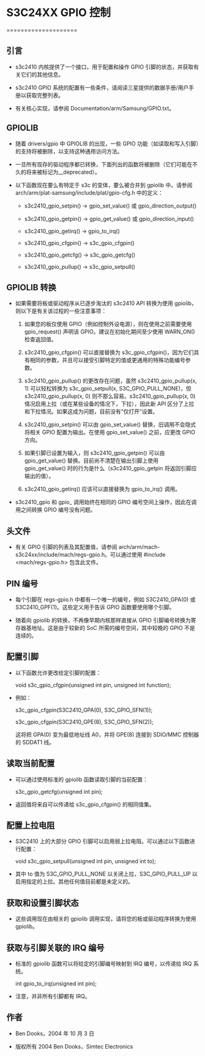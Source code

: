 # S3C24XX GPIO 控制

====================

## 引言

- s3c2410 内核提供了一个接口，用于配置和操作 GPIO 引脚的状态，并获取有关它们的其他信息。

- s3c2410 GPIO 系统的配置有一些条件，请阅读三星提供的数据手册/用户手册以获取完整列表。

- 有关核心实现，请参阅 Documentation/arm/Samsung/GPIO.txt。

## GPIOLIB

- 随着 drivers/gpio 中 GPIOLIB 的出现，一些 GPIO 功能（如读取和写入引脚）的支持将被删除，以支持这种通用访问方法。

- 一旦所有现存的驱动程序都已转换，下面列出的函数将被删除（它们可能在不久的将来被标记为__deprecated）。

- 以下函数现在要么有特定于 s3c 的变体，要么被合并到 gpiolib 中。请参阅 arch/arm/plat-samsung/include/plat/gpio-cfg.h 中的定义：

    - s3c2410_gpio_setpin() -> gpio_set_value() 或 gpio_direction_output()

    - s3c2410_gpio_getpin() -> gpio_get_value() 或 gpio_direction_input()

    - s3c2410_gpio_getirq() -> gpio_to_irq()

    - s3c2410_gpio_cfgpin() -> s3c_gpio_cfgpin()

    - s3c2410_gpio_getcfg() -> s3c_gpio_getcfg()

    - s3c2410_gpio_pullup() -> s3c_gpio_setpull()

## GPIOLIB 转换

- 如果需要将板或驱动程序从已逐步淘汰的 s3c2410 API 转换为使用 gpiolib，则以下是有关该过程的一些注意事项：

    1. 如果您的板仅使用 GPIO（例如控制外设电源），则在使用之前需要使用 gpio_request() 声明该 GPIO。建议在初始化期间至少使用 WARN_ON() 检查返回值。

    2. s3c2410_gpio_cfgpin() 可以直接替换为 s3c_gpio_cfgpin()，因为它们具有相同的参数，并且可以接受引脚特定的值或更通用的特殊功能编号参数。

    3. s3c2410_gpio_pullup() 的更改存在问题，虽然 s3c2410_gpio_pullup(x, 1) 可以轻松转换为 s3c_gpio_setpull(x, S3C_GPIO_PULL_NONE)，但 s3c2410_gpio_pullup(x, 0) 则不那么容易。s3c2410_gpio_pullup(x, 0) 情况启用上拉（或在某些设备的情况下，下拉），因此新 API 区分了上拉和下拉情况。如果这成为问题，目前没有“仅打开”设置。

    4. s3c2410_gpio_setpin() 可以由 gpio_set_value() 替换，旧调用不会隐式将相关 GPIO 配置为输出。在使用 gpio_set_value() 之前，应更改 GPIO 方向。

    5. 如果引脚已设置为输入，则 s3c2410_gpio_getpin() 可以由 gpio_get_value() 替换。目前尚不清楚在输出引脚上使用 gpio_get_value() 时的行为是什么（s3c2410_gpio_getpin 将返回引脚应输出的值）。

    6. s3c2410_gpio_getirq() 应该可以直接替换为 gpio_to_irq() 调用。

- s3c2410_gpio 和 gpio_ 调用始终在相同的 GPIO 编号空间上操作，因此在调用之间转换 GPIO 编号没有问题。

## 头文件

- 有关 GPIO 引脚的列表及其配置值，请参阅 arch/arm/mach-s3c24xx/include/mach/regs-gpio.h。可以通过使用 #include <mach/regs-gpio.h> 包含此文件。

## PIN 编号

- 每个引脚在 regs-gpio.h 中都有一个唯一的编号，例如 S3C2410_GPA(0) 或 S3C2410_GPF(1)。这些定义用于告诉 GPIO 函数要使用哪个引脚。

- 随着向 gpiolib 的转换，不再像早期内核那样直接从 GPIO 引脚编号转换为寄存器基地址。这是由于较新的 SoC 所需的编号空间，其中较晚的 GPIO 不是连续的。

## 配置引脚

- 以下函数允许更改给定引脚的配置：

    void s3c_gpio_cfgpin(unsigned int pin, unsigned int function);

- 例如：

    s3c_gpio_cfgpin(S3C2410_GPA(0), S3C_GPIO_SFN(1));

    s3c_gpio_cfgpin(S3C2410_GPE(8), S3C_GPIO_SFN(2));

    这将把 GPA(0) 变为最低地址线 A0，并将 GPE(8) 连接到 SDIO/MMC 控制器的 SDDAT1 线。

## 读取当前配置

- 可以通过使用标准的 gpiolib 函数读取引脚的当前配置：

    s3c_gpio_getcfg(unsigned int pin);

- 返回值将来自可以传递给 s3c_gpio_cfgpin() 的相同值集。

## 配置上拉电阻

- S3C2410 上的大部分 GPIO 引脚可以启用弱上拉电阻。可以通过以下函数进行配置：

    void s3c_gpio_setpull(unsigned int pin, unsigned int to);

- 其中 to 值为 S3C_GPIO_PULL_NONE 以关闭上拉，S3C_GPIO_PULL_UP 以启用指定的上拉。其他任何值目前都是未定义的。

## 获取和设置引脚状态

- 这些调用现在由相关的 gpiolib 调用实现，请将您的板或驱动程序转换为使用 gpiolib。

## 获取与引脚关联的 IRQ 编号

- 标准的 gpiolib 函数可以将给定的引脚编号映射到 IRQ 编号，以传递给 IRQ 系统。

    int gpio_to_irq(unsigned int pin);

- 注意，并非所有引脚都有 IRQ。

## 作者

- Ben Dooks，2004 年 10 月 3 日

- 版权所有 2004 Ben Dooks，Simtec Electronics